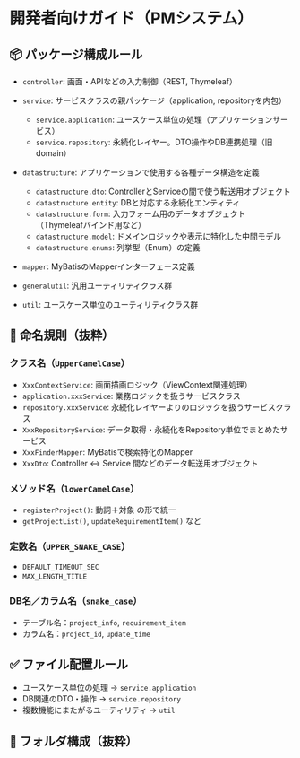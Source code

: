 # 開発者向けガイド（PMシステム）

## 📦 パッケージ構成ルール

- `controller`: 画面・APIなどの入力制御（REST, Thymeleaf）  
- `service`: サービスクラスの親パッケージ（application, repositoryを内包）  
    - `service.application`: ユースケース単位の処理（アプリケーションサービス）  
    - `service.repository`: 永続化レイヤー。DTO操作やDB連携処理（旧 domain）  

- `datastructure`: アプリケーションで使用する各種データ構造を定義  
    - `datastructure.dto`: ControllerとServiceの間で使う転送用オブジェクト  
    - `datastructure.entity`: DBと対応する永続化エンティティ  
    - `datastructure.form`: 入力フォーム用のデータオブジェクト（Thymeleafバインド用など）  
    - `datastructure.model`: ドメインロジックや表示に特化した中間モデル  
    - `datastructure.enums`: 列挙型（Enum）の定義  

- `mapper`: MyBatisのMapperインターフェース定義  
- `generalutil`: 汎用ユーティリティクラス群    
- `util`: ユースケース単位のユーティリティクラス群  

## 🧾 命名規則（抜粋）

### クラス名（`UpperCamelCase`）
- `XxxContextService`: 画面描画ロジック（ViewContext関連処理）  
- `application.xxxService`: 業務ロジックを扱うサービスクラス  
- `repository.xxxService`: 永続化レイヤーよりのロジックを扱うサービスクラス  
- `XxxRepositoryService`: データ取得・永続化をRepository単位でまとめたサービス  
- `XxxFinderMapper`: MyBatisで検索特化のMapper  
- `XxxDto`: Controller ↔ Service 間などのデータ転送用オブジェクト  

### メソッド名（`lowerCamelCase`）
- `registerProject()`: 動詞＋対象 の形で統一  
- `getProjectList()`, `updateRequirementItem()` など

### 定数名（`UPPER_SNAKE_CASE`）
- `DEFAULT_TIMEOUT_SEC`  
- `MAX_LENGTH_TITLE`

### DB名／カラム名（`snake_case`）
- テーブル名：`project_info`, `requirement_item`  
- カラム名：`project_id`, `update_time`

## ✅ ファイル配置ルール

- ユースケース単位の処理 → `service.application`
- DB関連のDTO・操作 → `service.repository`
- 複数機能にまたがるユーティリティ → `util`

## 📁 フォルダ構成（抜粋）

